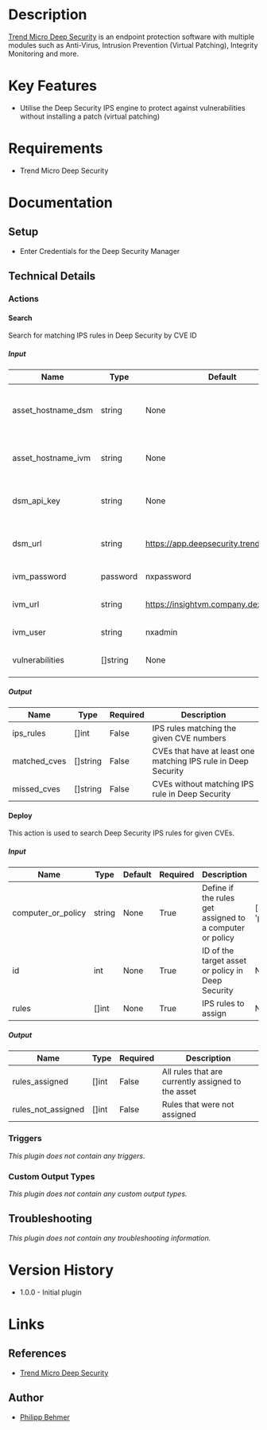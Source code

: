 # Description

[Trend Micro Deep Security](https://www.trendmicro.com/en_us/business/products/hybrid-cloud/deep-security.html) is an endpoint protection software with multiple modules such as Anti-Virus, Intrusion Prevention (Virtual Patching), Integrity Monitoring and more.

# Key Features

* Utilise the Deep Security IPS engine to protect against vulnerabilities without installing a patch (virtual patching)

# Requirements

* Trend Micro Deep Security

# Documentation

## Setup

* Enter Credentials for the Deep Security Manager

## Technical Details

### Actions

#### Search

Search for matching IPS rules in Deep Security by CVE ID

##### Input

|Name|Type|Default|Required|Description|Enum|
|----|----|-------|--------|-----------|----|
|asset_hostname_dsm|string|None|False|Hostname of the asset in the Deep Security Manager|None|
|asset_hostname_ivm|string|None|False|Hostname of the asset in InsightVM|None|
|dsm_api_key|string|None|True|API key of the Deep Security Manager|None|
|dsm_url|string|https://app.deepsecurity.trendmicro.com|True|URL of the Deep Security Manager|None|
|ivm_password|password|nxpassword|False|InsightVM Password|None|
|ivm_url|string|https://insightvm.company.de:3780/|False|URL of the InsightVM console|None|
|ivm_user|string|nxadmin|False|InsightVM Username|None|
|vulnerabilities|[]string|None|True|CVEs to protect against|None|

##### Output

|Name|Type|Required|Description|
|----|----|--------|-----------|
|ips_rules|[]int|False|IPS rules matching the given CVE numbers|
|matched_cves|[]string|False|CVEs that have at least one matching IPS rule in Deep Security|
|missed_cves|[]string|False|CVEs without matching IPS rule in Deep Security|

#### Deploy

This action is used to search Deep Security IPS rules for given CVEs.

##### Input

|Name|Type|Default|Required|Description|Enum|
|----|----|-------|--------|-----------|----|
|computer_or_policy|string|None|True|Define if the rules get assigned to a computer or policy|['computer', 'policy']|
|id|int|None|True|ID of the target asset or policy in Deep Security|None|
|rules|[]int|None|True|IPS rules to assign|None|

##### Output

|Name|Type|Required|Description|
|----|----|--------|-----------|
|rules_assigned|[]int|False|All rules that are currently assigned to the asset|
|rules_not_assigned|[]int|False|Rules that were not assigned|

### Triggers

_This plugin does not contain any triggers._

### Custom Output Types

_This plugin does not contain any custom output types._

## Troubleshooting

_This plugin does not contain any troubleshooting information._

# Version History

* 1.0.0 - Initial plugin

# Links

## References

* [Trend Micro Deep Security](https://www.trendmicro.com/en_us/business/products/hybrid-cloud/deep-security.html)

## Author

* [Philipp Behmer](http://philippbehmer.de)
